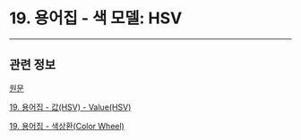 # 19. 용어집 - 색 모델: HSV

*** 

## 관련 정보

[원문](https://docs.gimp.org/2.10/ko/glossary.html#glossary-hsv)

[19. 용어집 - 값(HSV) - Value(HSV)](./19-glossaryx-value_hsv.md)

[19. 용어집 - 색상환(Color Wheel)](./19-glossaryx-color_wheel.md)